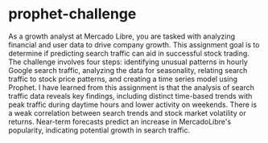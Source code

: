 # prophet-challenge
As a growth analyst at Mercado Libre, you are tasked with analyzing financial and user data to drive company growth. This assignment goal is to determine if predicting search traffic can aid in successful stock trading. The challenge involves four steps: identifying unusual patterns in hourly Google search traffic, analyzing the data for seasonality, relating search traffic to stock price patterns, and creating a time series model using Prophet.
I have learned from this assignment is that the analysis of search traffic data reveals key findings, including distinct time-based trends with peak traffic during daytime hours and lower activity on weekends. There is a weak correlation between search trends and stock market volatility or returns. Near-term forecasts predict an increase in MercadoLibre's popularity, indicating potential growth in search traffic.
